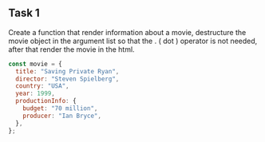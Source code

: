 ## Task 1

Create a function that render information about a movie, destructure the movie object in the argument list so that the . ( dot ) operator is not needed, after that render the movie in the html.

```js
const movie = {
  title: "Saving Private Ryan",
  director: "Steven Spielberg",
  country: "USA",
  year: 1999,
  productionInfo: {
    budget: "70 million",
    producer: "Ian Bryce",
  },
};
```
